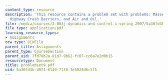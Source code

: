 ```yaml
---
content_type: resource
description: 'This resource contains a problem set with problems: Masses and Pulleys,
  Highway Crash Barriers, and Air and Oil.'
file: /media/courses/2-003j-dynamics-and-control-i-spring-2007/5a30fd3b4071614971f63e5028d6c1f1_problemset9.pdf
file_type: application/pdf
learning_resource_types:
- Assignments
ocw_type: OCWFile
parent_title: Assignments
parent_type: CourseSection
parent_uid: 7fd70b2a-81d7-9b62-fc07-cc6a7e2d0b15
resourcetype: Document
title: problemset9.pdf
uid: 5a30fd3b-4071-6149-71f6-3e5028d6c1f1
---
```


